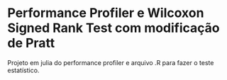 # Performance Profiler e Wilcoxon Signed Rank Test com modificação de Pratt

Projeto em julia do performance profiler e arquivo .R para fazer o teste estatístico.